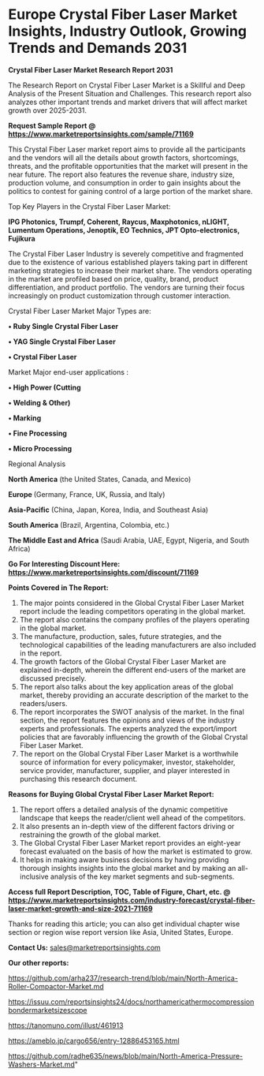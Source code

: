 # Europe Crystal Fiber Laser Market Insights, Industry Outlook, Growing Trends and Demands 2031

<strong>Crystal Fiber Laser Market Research Report 2031</strong>

The Research Report on Crystal Fiber Laser Market is a Skillful and Deep Analysis of the Present Situation and Challenges. This research report also analyzes other important trends and market drivers that will affect market growth over 2025-2031.

<strong>Request Sample Report @ <a href=https://www.marketreportsinsights.com/sample/71169>https://www.marketreportsinsights.com/sample/71169</a></strong>

This Crystal Fiber Laser market report aims to provide all the participants and the vendors will all the details about growth factors, shortcomings, threats, and the profitable opportunities that the market will present in the near future. The report also features the revenue share, industry size, production volume, and consumption in order to gain insights about the politics to contest for gaining control of a large portion of the market share.

Top Key Players in the Crystal Fiber Laser Market:

<strong>IPG Photonics, Trumpf, Coherent, Raycus, Maxphotonics, nLIGHT, Lumentum Operations, Jenoptik, EO Technics, JPT Opto-electronics, Fujikura</strong>

The Crystal Fiber Laser Industry is severely competitive and fragmented due to the existence of various established players taking part in different marketing strategies to increase their market share. The vendors operating in the market are profiled based on price, quality, brand, product differentiation, and product portfolio. The vendors are turning their focus increasingly on product customization through customer interaction.

Crystal Fiber Laser Market Major Types are:

<strong>• Ruby Single Crystal Fiber Laser

• YAG Single Crystal Fiber Laser

• Crystal Fiber Laser</strong>

Market Major end-user applications :

<strong>• High Power (Cutting

• Welding & Other)

• Marking

• Fine Processing

• Micro Processing</strong>

Regional Analysis

</u><strong><b>North America</b></strong> (the United States, Canada, and Mexico)

<strong><b>Europe </b></strong>(Germany, France, UK, Russia, and Italy)

<strong><b>Asia-Pacific</b></strong> (China, Japan, Korea, India, and Southeast Asia)

<strong><b>South America</b></strong> (Brazil, Argentina, Colombia, etc.)

<strong><b>The Middle East and Africa</b></strong> (Saudi Arabia, UAE, Egypt, Nigeria, and South Africa)

<strong>Go For Interesting Discount Here: <a href=https://www.marketreportsinsights.com/discount/71169>https://www.marketreportsinsights.com/discount/71169</a></strong>

<strong>Points Covered in The Report:</strong>
<ol>
  <li>The major points considered in the Global Crystal Fiber Laser Market report include the leading competitors operating in the global market.</li>
  <li>The report also contains the company profiles of the players operating in the global market.</li>
  <li>The manufacture, production, sales, future strategies, and the technological capabilities of the leading manufacturers are also included in the report.</li>
  <li>The growth factors of the Global Crystal Fiber Laser Market are explained in-depth, wherein the different end-users of the market are discussed precisely.</li>
  <li>The report also talks about the key application areas of the global market, thereby providing an accurate description of the market to the readers/users.</li>
  <li>The report incorporates the SWOT analysis of the market. In the final section, the report features the opinions and views of the industry experts and professionals. The experts analyzed the export/import policies that are favorably influencing the growth of the Global Crystal Fiber Laser Market.</li>
  <li>The report on the Global Crystal Fiber Laser Market is a worthwhile source of information for every policymaker, investor, stakeholder, service provider, manufacturer, supplier, and player interested in purchasing this research document.</li>
</ol>
<strong>Reasons for Buying Global Crystal Fiber Laser Market Report:</strong>

<ol>
  <li>The report offers a detailed analysis of the dynamic competitive landscape that keeps the reader/client well ahead of the competitors.</li>
  <li>It also presents an in-depth view of the different factors driving or restraining the growth of the global market.</li>
  <li>The Global Crystal Fiber Laser Market report provides an eight-year forecast evaluated on the basis of how the market is estimated to grow.</li>
  <li>It helps in making aware business decisions by having providing thorough insights insights into the global market and by making an all-inclusive analysis of the key market segments and sub-segments.</li>
</ol>
<strong>Access full Report Description, TOC, Table of Figure, Chart, etc. @ <a href=https://www.marketreportsinsights.com/industry-forecast/crystal-fiber-laser-market-growth-and-size-2021-71169>https://www.marketreportsinsights.com/industry-forecast/crystal-fiber-laser-market-growth-and-size-2021-71169</a></strong>


Thanks for reading this article; you can also get individual chapter wise section or region wise report version like Asia, United States, Europe.

<strong>Contact Us:</strong>
sales@marketreportsinsights.com

<strong>Our other reports:</strong>

<a href=https://github.com/arha237/research-trend/blob/main/North-America-Roller-Compactor-Market.md>https://github.com/arha237/research-trend/blob/main/North-America-Roller-Compactor-Market.md</a>

<a href=https://issuu.com/reportsinsights24/docs/northamericathermocompressionbondermarketsizescope>https://issuu.com/reportsinsights24/docs/northamericathermocompressionbondermarketsizescope</a>

<a href=https://tanomuno.com/illust/461913>https://tanomuno.com/illust/461913</a>

<a href=https://ameblo.jp/cargo656/entry-12886453165.html>https://ameblo.jp/cargo656/entry-12886453165.html</a>

<a href=https://github.com/radhe635/news/blob/main/North-America-Pressure-Washers-Market.md>https://github.com/radhe635/news/blob/main/North-America-Pressure-Washers-Market.md</a>"
